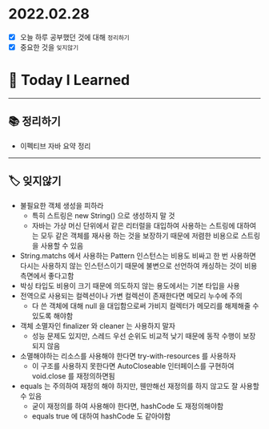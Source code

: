 # 2022.02.28

- [x]  오늘 하루 공부했던 것에 대해 `정리하기`
- [x]  중요한 것을 `잊지않기`

# 🚩 Today I Learned

---

## 📚 정리하기

- 이펙티브 자바 요약 정리

---

## 🏷 잊지않기

- 불필요한 객체 생성을 피하라
    - 특히 스트링은 new String() 으로 생성하지 말 것
    - 자바는 가상 머신 단위에서 같은 리터럴을 대입하여 사용하는 스트링에 대하여는 모두 같은 객체를 재사용 하는 것을 보장하기 때문에 저렴한 비용으로 스트링을 사용할 수 있음
- String.matchs 에서 사용하는 Pattern 인스턴스는 비용도 비싸고 한 번 사용하면 다시는 사용하지 않는 인스턴스이기 때문에 불변으로 선언하여 캐싱하는 것이 비용 측면에서 좋다고함
- 박싱 타입도 비용이 크기 때문에 의도하지 않는 용도에서는 기본 타입을 사용
- 전역으로 사용되는 컬렉션이나 가변 컬렉션이 존재한다면 메모리 누수에 주의
    - 다 쓴 객체에 대해 null 을 대입함으로써 가비지 컬렉터가 메모리를 해제해줄 수 있도록 해야함
- 객체 소멸자인 finalizer 와 cleaner 는 사용하지 말자
    - 성능 문제도 있지만, 스레드 우선 순위도 비교적 낮기 때문에 동작 수행이 보장되지 않음
- 소멸해야하는 리소스를 사용해야 한다면 try-with-resources 를 사용하자
    - 이 구조를 사용하지 못한다면 AutoCloseable 인터페이스를 구현하여 void.close 를 재정의하면됨
- equals 는 주의하여 재정의 해야 하지만, 웬만해선 재정의를 하지 않고도 잘 사용할 수 있음
    - 굳이 재정의를 하여 사용해야 한다면, hashCode 도 재정의해야함
    - equals true 에 대하여 hashCode 도 같아야함